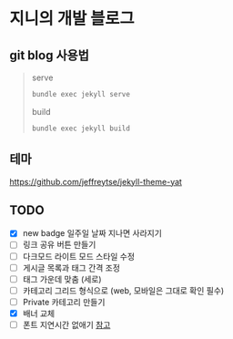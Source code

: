 # 지니의 개발 블로그

## git blog 사용법

> serve
>
> ```bash
> bundle exec jekyll serve
>```
>
> build
>
> ```bash
> bundle exec jekyll build
> ```

## 테마

<https://github.com/jeffreytse/jekyll-theme-yat>

## TODO

- [X] new badge 일주일 날짜 지나면 사라지기
- [ ] 링크 공유 버튼 만들기
- [ ] 다크모드 라이트 모드 스타일 수정
- [ ] 게시글 목록과 태그 간격 조정
- [ ] 태그 가운데 맞춤 (세로)
- [ ] 카테고리 그리드 형식으로 (web, 모바일은 그대로 확인 필수)
- [ ] Private 카테고리 만들기
- [X] 배너 교체
- [ ] 폰트 지연시간 없애기 [참고](https://blog.banksalad.com/tech/font-preload-on-safari/)
